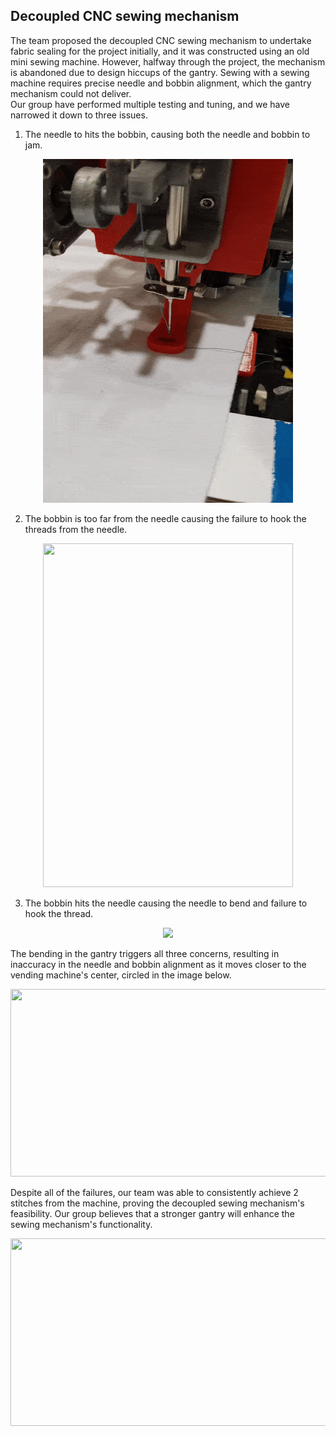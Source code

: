 ## Decoupled CNC sewing mechanism
The team proposed the decoupled CNC sewing mechanism to undertake fabric sealing for the project initially, and it was constructed using an old mini sewing machine.
However, halfway through the project, the mechanism is abandoned due to design hiccups of the gantry. Sewing with a sewing machine requires precise needle and bobbin alignment, which the gantry mechanism could not deliver. <br />
Our group have performed multiple testing and tuning, and we have narrowed it down to three issues. <br />
1) The needle to hits the bobbin, causing both the needle and bobbin to jam.
<p align = "center">
  <img src="https://github.com/SorinoSSK/CNC-Clothes-To-Bag-Vending-Machine/blob/main/Resources/Hook%20Issue%202.gif" width="400" height="550")
</p>
  
2) The bobbin is too far from the needle causing the failure to hook the threads from the needle. <br />
<p align = "center">
  <img src="https://github.com/SorinoSSK/CNC-Clothes-To-Bag-Vending-Machine/blob/main/Resources/Hook%20Issue%201.gif" width="400" height="550")
</p>

3) The bobbin hits the needle causing the needle to bend and failure to hook the thread. <br />
<p align = "center">
  <img src="https://drive.google.com/uc?export=view&id=1UvGz4_Rr9RQwsJK3VTKWO_zFfRwGe7PR")
</p>
  
The bending in the gantry triggers all three concerns, resulting in inaccuracy in the needle and bobbin alignment as it moves closer to the vending machine's center, circled in the image below.
<p align = "center">
  <img src="https://drive.google.com/uc?export=view&id=1HxfaRz3YjF1LJxJjdDRQAiHCNiSKMRL0" width="600" height="300")
</p>  
  
Despite all of the failures, our team was able to consistently achieve 2 stitches from the machine, proving the decoupled sewing mechanism's feasibility. Our group believes that a stronger gantry will enhance the sewing mechanism's functionality.
<p align = "center">
  <img src="https://drive.google.com/uc?export=view&id=1cZRG6dYJznLtajH9QF0pNPwk3FWjw6bC" width="600" height="300")
</p>  
